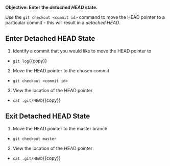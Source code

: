 **Objective: Enter the _detached HEAD_ state.**

Use the `git checkout <commit id>` command to move the HEAD pointer to a particular commit - this will result in a _detached HEAD_.

## Enter Detached HEAD State

1. Identify a commit that you would like to move the HEAD pointer to
 * `git log`{{copy}}
2. Move the HEAD pointer to the chosen commit
 * `git checkout <commit id>`
3. View the location of the HEAD pointer
 * `cat .git/HEAD`{{copy}}


## Exit Detached HEAD State

1. Move the HEAD pointer to the master branch
 * `git checkout master`
2. View the location of the HEAD pointer
 * `cat .git/HEAD`{{copy}}

